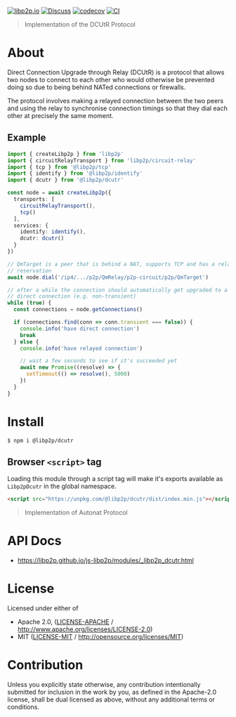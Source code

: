 [![libp2p.io](https://img.shields.io/badge/project-libp2p-yellow.svg?style=flat-square)](http://libp2p.io/)
[![Discuss](https://img.shields.io/discourse/https/discuss.libp2p.io/posts.svg?style=flat-square)](https://discuss.libp2p.io)
[![codecov](https://img.shields.io/codecov/c/github/libp2p/js-libp2p.svg?style=flat-square)](https://codecov.io/gh/libp2p/js-libp2p)
[![CI](https://img.shields.io/github/actions/workflow/status/libp2p/js-libp2p/main.yml?branch=master\&style=flat-square)](https://github.com/libp2p/js-libp2p/actions/workflows/main.yml?query=branch%3Amaster)

> Implementation of the DCUtR Protocol

# About

Direct Connection Upgrade through Relay (DCUtR) is a protocol that allows two
nodes to connect to each other who would otherwise be prevented doing so due
to being behind NATed connections or firewalls.

The protocol involves making a relayed connection between the two peers and
using the relay to synchronise connection timings so that they dial each other
at precisely the same moment.

## Example

```ts
import { createLibp2p } from 'libp2p'
import { circuitRelayTransport } from 'libp2p/circuit-relay'
import { tcp } from '@libp2p/tcp'
import { identify } from '@libp2p/identify'
import { dcutr } from '@libp2p/dcutr'

const node = await createLibp2p({
  transports: [
    circuitRelayTransport(),
    tcp()
  ],
  services: {
    identify: identify(),
    dcutr: dcutr()
  }
})

// QmTarget is a peer that is behind a NAT, supports TCP and has a relay
// reservation
await node.dial('/ip4/.../p2p/QmRelay/p2p-circuit/p2p/QmTarget')

// after a while the connection should automatically get upgraded to a
// direct connection (e.g. non-transient)
while (true) {
  const connections = node.getConnections()

  if (connections.find(conn => conn.transient === false)) {
    console.info('have direct connection')
    break
  } else {
    console.info('have relayed connection')

    // wait a few seconds to see if it's succeeded yet
    await new Promise((resolve) => {
      setTimeout(() => resolve(), 5000)
    })
  }
}
```

# Install

```console
$ npm i @libp2p/dcutr
```

## Browser `<script>` tag

Loading this module through a script tag will make it's exports available as `Libp2pDcutr` in the global namespace.

```html
<script src="https://unpkg.com/@libp2p/dcutr/dist/index.min.js"></script>
```

> Implementation of Autonat Protocol

# API Docs

- <https://libp2p.github.io/js-libp2p/modules/_libp2p_dcutr.html>

# License

Licensed under either of

- Apache 2.0, ([LICENSE-APACHE](LICENSE-APACHE) / <http://www.apache.org/licenses/LICENSE-2.0>)
- MIT ([LICENSE-MIT](LICENSE-MIT) / <http://opensource.org/licenses/MIT>)

# Contribution

Unless you explicitly state otherwise, any contribution intentionally submitted for inclusion in the work by you, as defined in the Apache-2.0 license, shall be dual licensed as above, without any additional terms or conditions.
